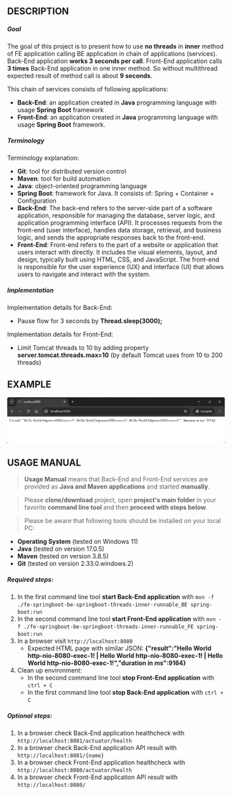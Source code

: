 DESCRIPTION
-----------

##### Goal
The goal of this project is to present how to use **no threads** in **inner** method of FE application calling BE application in chain of applications (services). Back-End application **works 3 seconds per call**. Front-End application calls **3 times** Back-End application in one inner method. So without multithread expected result of method call is about **9 seconds**.

This chain of services consists of following applications:
* **Back-End**: an application created in **Java** programming language with usage **Spring Boot** framework
* **Front-End**: an application created in **Java** programming language with usage **Spring Boot** framework.

##### Terminology
Terminology explanation:
* **Git**: tool for distributed version control
* **Maven**: tool for build automation
* **Java**: object-oriented programming language
* **Spring Boot**: framework for Java. It consists of: Spring + Container + Configuration
* **Back-End**: The back-end refers to the server-side part of a software application, responsible for managing the database, server logic, and application programming interface (API). It processes requests from the front-end (user interface), handles data storage, retrieval, and business logic, and sends the appropriate responses back to the front-end.
* **Front-End**: Front-end refers to the part of a website or application that users interact with directly. It includes the visual elements, layout, and design, typically built using HTML, CSS, and JavaScript. The front-end is responsible for the user experience (UX) and interface (UI) that allows users to navigate and interact with the system.

##### Implementation
Implementation details for Back-End:
* Pause flow for 3 seconds by **Thread.sleep(3000);**

Implementation details for Front-End:
* Limit Tomcat threads to 10 by adding property **server.tomcat.threads.max=10** (by default Tomcat uses from 10 to 200 threads)


EXAMPLE
-------

![My Image](readme-images/image-01.png)


USAGE MANUAL
------------

> **Usage Manual** means that Back-End and Front-End services are provided as **Java and Maven applications** and started **manually**.

> Please **clone/download** project, open **project's main folder** in your favorite **command line tool** and then **proceed with steps below**. 

> Please be aware that following tools should be installed on your local PC:  
* **Operating System** (tested on Windows 11)
* **Java** (tested on version 17.0.5)
* **Maven** (tested on version 3.8.5)
* **Git** (tested on version 2.33.0.windows.2)

##### Required steps:
1. In the first command line tool **start Back-End application** with `mvn -f ./fe-springboot-be-springboot-threads-inner-runnable_BE spring-boot:run`
1. In the second command line tool **start Front-End application** with `mvn -f ./fe-springboot-be-springboot-threads-inner-runnable_FE spring-boot:run`
1. In a browser visit `http://localhost:8080`
   * Expected HTML page with similar JSON: **{"result":"Hello World http-nio-8080-exec-1! | Hello World http-nio-8080-exec-1! | Hello World http-nio-8080-exec-1!","duration in ms":9164}**
1. Clean up environment:
     * In the second command line tool **stop Front-End application** with `ctrl + C`
     * In the first command line tool **stop Back-End application** with `ctrl + C`
     

##### Optional steps:
1. In a browser check Back-End application healthcheck with `http://localhost:8081/actuator/health`
1. In a browser check Back-End application API result with `http://localhost:8081/{name}`
1. In a browser check Front-End application healthcheck with `http://localhost:8080/actuator/health`
1. In a browser check Front-End application API result with `http://localhost:8080/`